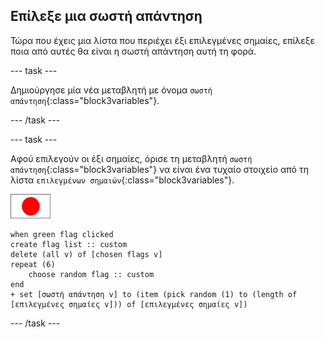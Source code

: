 ## Επίλεξε μια σωστή απάντηση

Τώρα που έχεις μια λίστα που περιέχει έξι επιλεγμένες σημαίες, επίλεξε ποια από αυτές θα είναι η σωστή απάντηση αυτή τη φορά.

--- task ---

Δημιούργησε μία νέα μεταβλητή με όνομα `σωστή απάντηση`{:class="block3variables"}.

--- /task ---

--- task ---

Αφού επιλεγούν οι έξι σημαίες, όρισε τη μεταβλητή `σωστή απάντηση`{:class="block3variables"} να είναι ένα τυχαίο στοιχείο από τη λίστα `επιλεγμένων σημαιών`{:class="block3variables"}.

![Αντικείμενο σημαίας](images/flag-sprite.png)

```blocks3
when green flag clicked
create flag list :: custom
delete (all v) of [chosen flags v]
repeat (6)
    choose random flag :: custom
end
+ set [σωστή απάντηση v] to (item (pick random (1) to (length of [επιλεγμένες σημαίες v])) of [επιλεγμένες σημαίες v])
```

--- /task ---